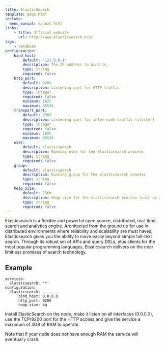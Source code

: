 ```yaml
---
title: ElasticSearch
template: page.html
include: 
  menu_manual: manual.html
links:
    - title: Official website
      url: http://www.elasticsearch.org/
tags:
    - database
configuration: 
    bind_host:
        default: '127.0.0.1'
        description: The IP address to bind to.
        type: string
        required: false
    http_port:
        default: 9200
        description: Listening port for HTTP traffic
        type: integer
        required: false
        minimum: 1025
        maximum: 65536
    transport_port:
        default: 9300
        description: Listening port for inter-node traffic (cluster)
        type: integer
        required: false
        minimum: 1025
        maximum: 65536
    user:
        default: elasticsearch
        description: Running user for the elasticsearch process
        type: string
        required: false
    group:
        default: elasticsearch
        description: Running group for the elasticsearch process
        type: string
        required: false
    heap_size:
        default: 256m
        description: Heap size for the elasticsearch process (unit as 256m 1g)
        type: string
        required: false
---
```

Elasticsearch is a flexible and powerful open source, distributed, real-time search and analytics engine. Architected from the ground up for use in distributed environments where reliability and scalability are must haves, Elasticsearch gives you the ability to move easily beyond simple full-text search. Through its robust set of APIs and query DSLs, plus clients for the most popular programming languages, Elasticsearch delivers on the near limitless promises of search technology.

## Example

    services:
      elasticsearch: '*'
    configuration:
      elasticsearch:
          bind_host: 0.0.0.0
          http_port: 9200
          heap_size: 4g

Install ElasticSearch on the node, make it listen on all interfaces (0.0.0.0), use the TCP/9200 port for the HTTP access and give the service a maximum of 4GB of RAM to operate.

Note that if your node does not have enough RAM the service will eventually crash.